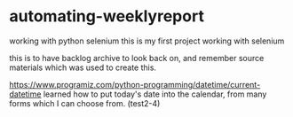 # automating-weeklyreport
working with python selenium
this is my first project working with selenium

this is to have backlog archive to look back on, and remember source materials which was used to create this. 


https://www.programiz.com/python-programming/datetime/current-datetime
learned how to put today's date into the calendar, from many forms which I can choose from. (test2-4)
